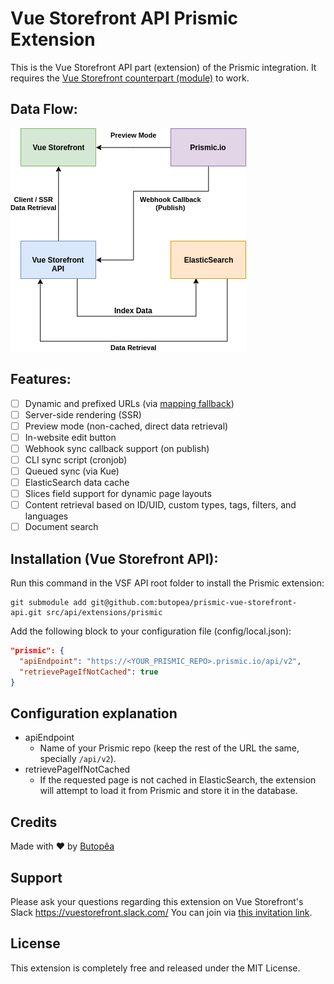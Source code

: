 # Vue Storefront API Prismic Extension

This is the Vue Storefront API part (extension) of the Prismic integration. It requires the [Vue Storefront counterpart (module)](https://github.com/butopea/prismic-vue-storefront) to work.  

## Data Flow:

![](docs/assets/dataflow.png)

## Features:

- [ ] Dynamic and prefixed URLs (via [mapping fallback](https://github.com/kodbruket/vsf-mapping-fallback/))
- [ ] Server-side rendering (SSR)
- [ ] Preview mode (non-cached, direct data retrieval)
- [ ] In-website edit button
- [ ] Webhook sync callback support (on publish)
- [ ] CLI sync script (cronjob)
- [ ] Queued sync (via Kue)
- [ ] ElasticSearch data cache
- [ ] Slices field support for dynamic page layouts
- [ ] Content retrieval based on ID/UID, custom types, tags, filters, and languages
- [ ] Document search

## Installation (Vue Storefront API):

Run this command in the VSF API root folder to install the Prismic extension: 

```shell script
git submodule add git@github.com:butopea/prismic-vue-storefront-api.git src/api/extensions/prismic
```

Add the following block to your configuration file (config/local.json):

```json
"prismic": {
  "apiEndpoint": "https://<YOUR_PRISMIC_REPO>.prismic.io/api/v2",
  "retrievePageIfNotCached": true
}
```

## Configuration explanation
* apiEndpoint
  - Name of your Prismic repo (keep the rest of the URL the same, specially `/api/v2`).
* retrievePageIfNotCached
  - If the requested page is not cached in ElasticSearch, the extension will attempt to load it from Prismic and store it in the database.
## Credits

Made with ❤ by [Butopêa](https://butopea.com)

## Support

Please ask your questions regarding this extension on Vue Storefront's Slack https://vuestorefront.slack.com/ You can join via [this invitation link]((https://join.slack.com/t/vuestorefront/shared_invite/enQtNTAwODYzNzI3MjAzLWFkZjc0YjVjODA1Y2I2MTdlNmM0NThjY2M5MzgzN2U2NzE4YmE2YzA4YTM0MTY3OWQzZjBhMjBlZDhmYjAyNGI)).

## License

This extension is completely free and released under the MIT License.
